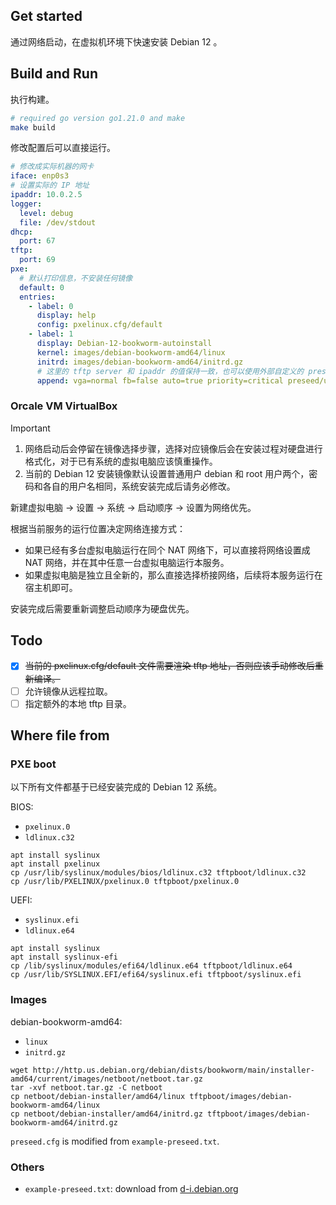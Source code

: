 ## Get started

通过网络启动，在虚拟机环境下快速安装 Debian 12 。

## Build and Run

执行构建。

```bash
# required go version go1.21.0 and make
make build
```

修改配置后可以直接运行。

```yaml
# 修改成实际机器的网卡
iface: enp0s3
# 设置实际的 IP 地址
ipaddr: 10.0.2.5
logger:
  level: debug
  file: /dev/stdout
dhcp:
  port: 67
tftp:
  port: 69
pxe:
  # 默认打印信息，不安装任何镜像
  default: 0
  entries:
    - label: 0
      display: help
      config: pxelinux.cfg/default
    - label: 1
      display: Debian-12-bookworm-autoinstall
      kernel: images/debian-bookworm-amd64/linux
      initrd: images/debian-bookworm-amd64/initrd.gz
      # 这里的 tftp server 和 ipaddr 的值保持一致，也可以使用外部自定义的 preseed 文件
      append: vga=normal fb=false auto=true priority=critical preseed/url=tftp://10.0.2.5/images/debian-bookworm-amd64/preseed.cfg
```

### Orcale VM VirtualBox

> [!IMPORTANT]
> 1. 网络启动后会停留在镜像选择步骤，选择对应镜像后会在安装过程对硬盘进行格式化，对于已有系统的虚拟电脑应该慎重操作。
> 2. 当前的 Debian 12 安装镜像默认设置普通用户 debian 和 root 用户两个，密码和各自的用户名相同，系统安装完成后请务必修改。

新建虚拟电脑 -> 设置 -> 系统 -> 启动顺序 -> 设置为网络优先。

根据当前服务的运行位置决定网络连接方式：

- 如果已经有多台虚拟电脑运行在同个 NAT 网络下，可以直接将网络设置成 NAT 网络，并在其中任意一台虚拟电脑运行本服务。
- 如果虚拟电脑是独立且全新的，那么直接选择桥接网络，后续将本服务运行在宿主机即可。

安装完成后需要重新调整启动顺序为硬盘优先。

## Todo

- [x] ~~当前的 pxelinux.cfg/default 文件需要渲染 tftp 地址，否则应该手动修改后重新编译。~~
- [ ] 允许镜像从远程拉取。
- [ ] 指定额外的本地 tftp 目录。

## Where file from

### PXE boot

以下所有文件都基于已经安装完成的 Debian 12 系统。

BIOS:

* `pxelinux.0`
* `ldlinux.c32`

``` shell
apt install syslinux
apt install pxelinux
cp /usr/lib/syslinux/modules/bios/ldlinux.c32 tftpboot/ldlinux.c32
cp /usr/lib/PXELINUX/pxelinux.0 tftpboot/pxelinux.0
```

UEFI:

* `syslinux.efi`
* `ldlinux.e64`

``` shell
apt install syslinux
apt install syslinux-efi
cp /lib/syslinux/modules/efi64/ldlinux.e64 tftpboot/ldlinux.e64
cp /usr/lib/SYSLINUX.EFI/efi64/syslinux.efi tftpboot/syslinux.efi
```

### Images

debian-bookworm-amd64:

* `linux`
* `initrd.gz`

``` shell
wget http://http.us.debian.org/debian/dists/bookworm/main/installer-amd64/current/images/netboot/netboot.tar.gz
tar -xvf netboot.tar.gz -C netboot
cp netboot/debian-installer/amd64/linux tftpboot/images/debian-bookworm-amd64/linux
cp netboot/debian-installer/amd64/initrd.gz tftpboot/images/debian-bookworm-amd64/initrd.gz
```

`preseed.cfg` is modified from `example-preseed.txt`.

### Others

* `example-preseed.txt`: download from [d-i.debian.org](https://d-i.debian.org/manual/example-preseed.txt)
